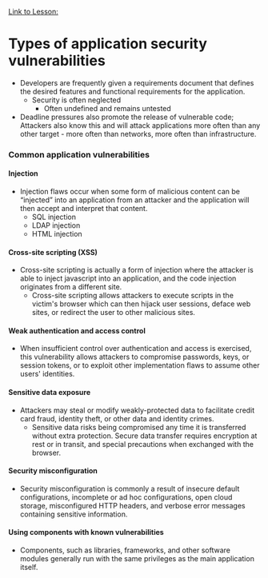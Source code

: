 [Link to Lesson:](https://www.cloudskillsboost.google/paths/15/course_templates/87/video/450308) <!--Increment the end number by 1 for the duration of each numbered section!-->

# Types of application security vulnerabilities
- Developers are frequently given a requirements document that defines the desired features and functional requirements for the application.
    - Security is often neglected
        - Often undefined and remains untested
- Deadline pressures also promote the release of vulnerable code; Attackers also know this and will attack applications more often than any other target - more often than networks, more often than infrastructure.

### Common application vulnerabilities

#### Injection
- Injection flaws occur when some form of malicious content can be “injected” into an application from an attacker and the application will then accept and interpret that content.
    - SQL injection
    - LDAP injection
    - HTML injection

#### Cross-site scripting (XSS)
- Cross-site scripting is actually a form of injection where the attacker is able to inject javascript into an application, and the code injection originates from a different site.
    - Cross-site scripting allows attackers to execute scripts in the victim's browser which can then hijack user sessions, deface web sites, or redirect the user to other malicious sites.

#### Weak authentication and access control
- When insufficient control over authentication and access is exercised, this vulnerability allows attackers to compromise passwords, keys, or session tokens, or to exploit other implementation flaws to assume other users' identities.

#### Sensitive data exposure
- Attackers may steal or modify weakly-protected data to facilitate credit card fraud, identity theft, or other data and identity crimes.
    - Sensitive data risks being compromised any time it is transferred without extra protection. Secure data transfer requires encryption at rest or in transit, and special precautions when exchanged with the browser.

#### Security misconfiguration
- Security misconfiguration is commonly a result of insecure default configurations, incomplete or ad hoc configurations, open cloud storage, misconfigured HTTP headers, and verbose error messages containing sensitive information.

#### Using components with known vulnerabilities
- Components, such as libraries, frameworks, and other software modules generally run with the same privileges as the main application itself.


